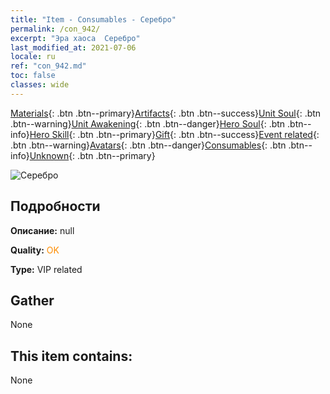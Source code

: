 ```yaml
---
title: "Item - Consumables - Серебро"
permalink: /con_942/
excerpt: "Эра хаоса  Серебро"
last_modified_at: 2021-07-06
locale: ru
ref: "con_942.md"
toc: false
classes: wide
---
```

 [Materials](/ItemsRU/){: .btn .btn--primary}[Artifacts](/ItemsRU/Artifacts/){: .btn .btn--success}[Unit Soul](/ItemsRU/UnitSoul/){: .btn .btn--warning}[Unit Awakening](/ItemsRU/UnitAwakening/){: .btn .btn--danger}[Hero Soul](/ItemsRU/HeroSoul/){: .btn .btn--info}[Hero Skill](/ItemsRU/HeroSkill/){: .btn .btn--primary}[Gift](/ItemsRU/Gift/){: .btn .btn--success}[Event related](/ItemsRU/Events/){: .btn .btn--warning}[Avatars](/ItemsRU/Avatars/){: .btn .btn--danger}[Consumables](/ItemsRU/Consumables/){: .btn .btn--info}[Unknown](/ItemsRU/Unknown/){: .btn .btn--primary}

 ![Серебро](/images/t/i_4003401.png)

## Подробности
 **Описание:** null

 **Quality:** <span style="color: #FF8C00">OK</span>

 **Type:** VIP related

## Gather

  None

## This item contains:

  None

